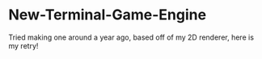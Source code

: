 # New-Terminal-Game-Engine
Tried making one around a year ago, based off of my 2D renderer, here is my retry!
